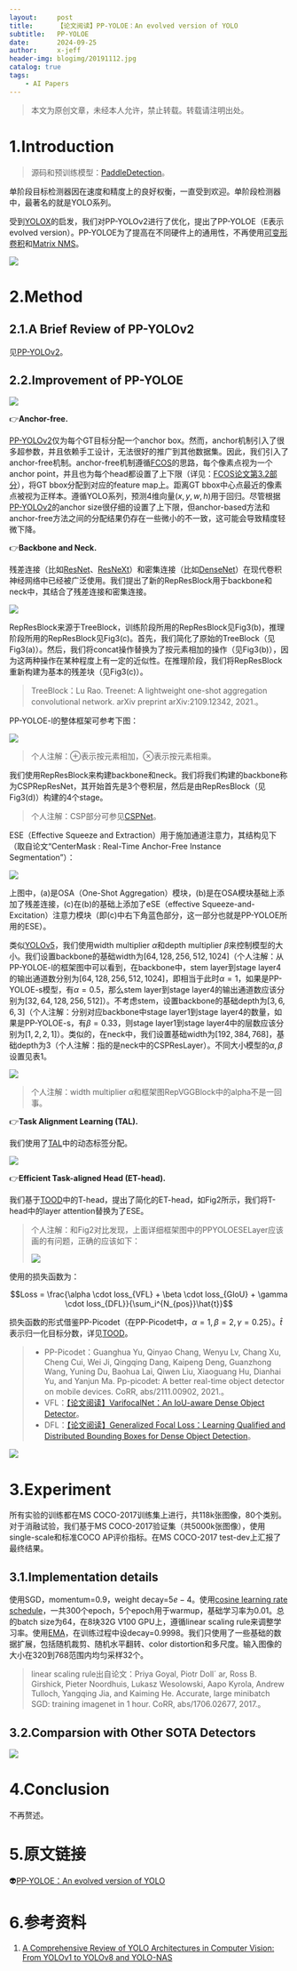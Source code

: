 ```yaml
---
layout:     post
title:      【论文阅读】PP-YOLOE：An evolved version of YOLO
subtitle:   PP-YOLOE
date:       2024-09-25
author:     x-jeff
header-img: blogimg/20191112.jpg
catalog: true
tags:
    - AI Papers
---  
```

>本文为原创文章，未经本人允许，禁止转载。转载请注明出处。

# 1.Introduction

>源码和预训练模型：[PaddleDetection](https://github.com/PaddlePaddle/PaddleDetection)。

单阶段目标检测器因在速度和精度上的良好权衡，一直受到欢迎。单阶段检测器中，最著名的就是YOLO系列。

受到[YOLOX](https://shichaoxin.com/2024/01/19/%E8%AE%BA%E6%96%87%E9%98%85%E8%AF%BB-YOLOX-Exceeding-YOLO-Series-in-2021/)的启发，我们对PP-YOLOv2进行了优化，提出了PP-YOLOE（E表示evolved version）。PP-YOLOE为了提高在不同硬件上的通用性，不再使用[可变形卷积](https://shichaoxin.com/2024/07/25/%E8%AE%BA%E6%96%87%E9%98%85%E8%AF%BB-Deformable-Convolutional-Networks/)和[Matrix NMS](https://shichaoxin.com/2024/08/13/%E8%AE%BA%E6%96%87%E9%98%85%E8%AF%BB-PP-YOLO-An-Effective-and-Efficient-Implementation-of-Object-Detector/#32selection-of-tricks)。

![](https://xjeffblogimg.oss-cn-beijing.aliyuncs.com/BLOGIMG/BlogImage/AIPapers/PPYOLOE/1.png)

# 2.Method

## 2.1.A Brief Review of PP-YOLOv2

见[PP-YOLOv2](https://shichaoxin.com/2024/08/16/%E8%AE%BA%E6%96%87%E9%98%85%E8%AF%BB-PP-YOLOv2-A-Practical-Object-Detector/)。

## 2.2.Improvement of PP-YOLOE

![](https://xjeffblogimg.oss-cn-beijing.aliyuncs.com/BLOGIMG/BlogImage/AIPapers/PPYOLOE/2.png)

👉**Anchor-free.**

[PP-YOLOv2](https://shichaoxin.com/2024/08/16/%E8%AE%BA%E6%96%87%E9%98%85%E8%AF%BB-PP-YOLOv2-A-Practical-Object-Detector/)仅为每个GT目标分配一个anchor box。然而，anchor机制引入了很多超参数，并且依赖手工设计，无法很好的推广到其他数据集。因此，我们引入了anchor-free机制。anchor-free机制遵循[FCOS](https://shichaoxin.com/2024/08/20/%E8%AE%BA%E6%96%87%E9%98%85%E8%AF%BB-FCOS-Fully-Convolutional-One-Stage-Object-Detection/)的思路，每个像素点视为一个anchor point，并且也为每个head都设置了上下限（详见：[FCOS论文第3.2部分](https://shichaoxin.com/2024/08/20/%E8%AE%BA%E6%96%87%E9%98%85%E8%AF%BB-FCOS-Fully-Convolutional-One-Stage-Object-Detection/#32multi-level-prediction-with-fpn-for-fcos)），将GT bbox分配到对应的feature map上。距离GT bbox中心点最近的像素点被视为正样本。遵循YOLO系列，预测4维向量$(x,y,w,h)$用于回归。尽管根据[PP-YOLOv2](https://shichaoxin.com/2024/08/16/%E8%AE%BA%E6%96%87%E9%98%85%E8%AF%BB-PP-YOLOv2-A-Practical-Object-Detector/)的anchor size很仔细的设置了上下限，但anchor-based方法和anchor-free方法之间的分配结果仍存在一些微小的不一致，这可能会导致精度轻微下降。

👉**Backbone and Neck.**

残差连接（比如[ResNet](https://shichaoxin.com/2022/01/07/%E8%AE%BA%E6%96%87%E9%98%85%E8%AF%BB-Deep-Residual-Learning-for-Image-Recognition/)、[ResNeXt](https://shichaoxin.com/2023/12/11/%E8%AE%BA%E6%96%87%E9%98%85%E8%AF%BB-Aggregated-Residual-Transformations-for-Deep-Neural-Networks/)）和密集连接（比如[DenseNet](https://shichaoxin.com/2023/11/12/%E8%AE%BA%E6%96%87%E9%98%85%E8%AF%BB-Densely-Connected-Convolutional-Networks/)）在现代卷积神经网络中已经被广泛使用。我们提出了新的RepResBlock用于backbone和neck中，其结合了残差连接和密集连接。

![](https://xjeffblogimg.oss-cn-beijing.aliyuncs.com/BLOGIMG/BlogImage/AIPapers/PPYOLOE/3.png)

RepResBlock来源于TreeBlock，训练阶段所用的RepResBlock见Fig3(b)，推理阶段所用的RepResBlock见Fig3(c)。首先，我们简化了原始的TreeBlock（见Fig3(a)）。然后，我们将concat操作替换为了按元素相加的操作（见Fig3(b)），因为这两种操作在某种程度上有一定的近似性。在推理阶段，我们将RepResBlock重新构建为基本的残差块（见Fig3(c)）。

>TreeBlock：Lu Rao. Treenet: A lightweight one-shot aggregation convolutional network. arXiv preprint arXiv:2109.12342, 2021.。

PP-YOLOE-l的整体框架可参考下图：

![](https://xjeffblogimg.oss-cn-beijing.aliyuncs.com/BLOGIMG/BlogImage/AIPapers/PPYOLOE/4.png)

>个人注解：$\oplus$表示按元素相加，$\otimes$表示按元素相乘。

我们使用RepResBlock来构建backbone和neck。我们将我们构建的backbone称为CSPRepResNet，其开始首先是3个卷积层，然后是由RepResBlock（见Fig3(d)）构建的4个stage。

>个人注解：CSP部分可参见[CSPNet](https://shichaoxin.com/2023/12/16/%E8%AE%BA%E6%96%87%E9%98%85%E8%AF%BB-CSPNET-A-NEW-BACKBONE-THAT-CAN-ENHANCE-LEARNING-CAPABILITY-OF-CNN/)。

ESE（Effective Squeeze and Extraction）用于施加通道注意力，其结构见下（取自论文“CenterMask : Real-Time Anchor-Free Instance Segmentation”）：

![](https://xjeffblogimg.oss-cn-beijing.aliyuncs.com/BLOGIMG/BlogImage/AIPapers/PPYOLOE/5.png)

上图中，(a)是OSA（One-Shot Aggregation）模块，(b)是在OSA模块基础上添加了残差连接，(c)在(b)的基础上添加了eSE（effective Squeeze-and-Excitation）注意力模块（即(c)中右下角蓝色部分，这一部分也就是PP-YOLOE所用的ESE）。

类似[YOLOv5](https://shichaoxin.com/2024/01/14/YOLO%E7%B3%BB%E5%88%97-YOLOv5/)，我们使用width multiplier $\alpha$和depth multiplier $\beta$来控制模型的大小。我们设置backbone的基础width为$[64,128,256,512,1024]$（个人注解：从PP-YOLOE-l的框架图中可以看到，在backbone中，stem layer到stage layer4的输出通道数分别为$[64,128,256,512,1024]$，即相当于此时$\alpha=1$，如果是PP-YOLOE-s模型，有$\alpha=0.5$，那么stem layer到stage layer4的输出通道数应该分别为$[32,64,128,256,512]$）。不考虑stem，设置backbone的基础depth为$[3,6,6,3]$（个人注解：分别对应backbone中stage layer1到stage layer4的数量，如果是PP-YOLOE-s，有$\beta=0.33$，则stage layer1到stage layer4中的层数应该分别为$[1,2,2,1]$）。类似的，在neck中，我们设置基础width为$[192,384,768]$，基础depth为$3$（个人注解：指的是neck中的CSPResLayer）。不同大小模型的$\alpha,\beta$设置见表1。

![](https://xjeffblogimg.oss-cn-beijing.aliyuncs.com/BLOGIMG/BlogImage/AIPapers/PPYOLOE/6.png)

>个人注解：width multiplier $\alpha$和框架图RepVGGBlock中的alpha不是一回事。

👉**Task Alignment Learning (TAL).**

我们使用了[TAL](http://shichaoxin.com/2024/08/29/论文阅读-TOOD-Task-aligned-One-stage-Object-Detection/)中的动态标签分配。

![](https://xjeffblogimg.oss-cn-beijing.aliyuncs.com/BLOGIMG/BlogImage/AIPapers/PPYOLOE/9.png)

👉**Efficient Task-aligned Head (ET-head).**

我们基于[TOOD](http://shichaoxin.com/2024/08/29/论文阅读-TOOD-Task-aligned-One-stage-Object-Detection/)中的T-head，提出了简化的ET-head，如Fig2所示，我们将T-head中的layer attention替换为了ESE。

>个人注解：和Fig2对比发现，上面详细框架图中的PPYOLOESELayer应该画的有问题，正确的应该如下：
>
>![](https://xjeffblogimg.oss-cn-beijing.aliyuncs.com/BLOGIMG/BlogImage/AIPapers/PPYOLOE/7.png)

使用的损失函数为：

$$Loss = \frac{\alpha \cdot loss_{VFL} + \beta \cdot loss_{GIoU} + \gamma \cdot loss_{DFL}}{\sum_i^{N_{pos}}\hat{t}}$$

损失函数的形式借鉴PP-Picodet（在PP-Picodet中，$\alpha=1,\beta=2,\gamma=0.25$）。$\hat{t}$表示归一化目标分数，详见[TOOD](http://shichaoxin.com/2024/08/29/论文阅读-TOOD-Task-aligned-One-stage-Object-Detection/#322task-aligned-loss)。

>* PP-Picodet：Guanghua Yu, Qinyao Chang, Wenyu Lv, Chang Xu, Cheng Cui, Wei Ji, Qingqing Dang, Kaipeng Deng, Guanzhong Wang, Yuning Du, Baohua Lai, Qiwen Liu, Xiaoguang Hu, Dianhai Yu, and Yanjun Ma. Pp-picodet: A better real-time object detector on mobile devices. CoRR, abs/2111.00902, 2021.。
>* VFL：[【论文阅读】VarifocalNet：An IoU-aware Dense Object Detector](http://shichaoxin.com/2024/09/25/论文阅读-VarifocalNet-An-IoU-aware-Dense-Object-Detector/)。
>* DFL：[【论文阅读】Generalized Focal Loss：Learning Qualified and Distributed Bounding Boxes for Dense Object Detection](http://shichaoxin.com/2024/09/04/论文阅读-Generalized-Focal-Loss-Learning-Qualified-and-Distributed-Bounding-Boxes-for-Dense-Object-Detection/)。

![](https://xjeffblogimg.oss-cn-beijing.aliyuncs.com/BLOGIMG/BlogImage/AIPapers/PPYOLOE/8.png)

# 3.Experiment

所有实验的训练都在MS COCO-2017训练集上进行，共118k张图像，80个类别。对于消融试验，我们基于MS COCO-2017验证集（共5000k张图像），使用single-scale和标准COCO AP评价指标。在MS COCO-2017 test-dev上汇报了最终结果。

## 3.1.Implementation details

使用SGD，momentum=0.9，weight decay=$5e-4$。使用[cosine learning rate schedule](https://shichaoxin.com/2024/07/10/论文阅读-Bag-of-Tricks-for-Image-Classification-with-Convolutional-Neural-Networks/#51cosine-learning-rate-decay)，一共300个epoch，5个epoch用于warmup，基础学习率为0.01。总的batch size为64，在8块32G V100 GPU上，遵循linear scaling rule来调整学习率。使用[EMA](https://shichaoxin.com/2020/02/25/深度学习基础-第十六课-指数加权平均/)，在训练过程中设decay=0.9998。我们只使用了一些基础的数据扩展，包括随机裁剪、随机水平翻转、color distortion和多尺度。输入图像的大小在320到768范围内均匀采样32个。

>linear scaling rule出自论文：Priya Goyal, Piotr Doll´ ar, Ross B. Girshick, Pieter Noordhuis, Lukasz Wesolowski, Aapo Kyrola, Andrew Tulloch, Yangqing Jia, and Kaiming He. Accurate, large minibatch SGD: training imagenet in 1 hour. CoRR, abs/1706.02677, 2017.。

## 3.2.Comparsion with Other SOTA Detectors

![](https://xjeffblogimg.oss-cn-beijing.aliyuncs.com/BLOGIMG/BlogImage/AIPapers/PPYOLOE/10.png)

# 4.Conclusion

不再赘述。

# 5.原文链接

👽[PP-YOLOE：An evolved version of YOLO](https://github.com/x-jeff/AI_Papers/blob/master/2024/PP-YOLOE：An%20evolved%20version%20of%20YOLO.pdf)

# 6.参考资料

1. [A Comprehensive Review of YOLO Architectures in Computer Vision: From YOLOv1 to YOLOv8 and YOLO-NAS](https://arxiv.org/html/2304.00501v6/#S1)